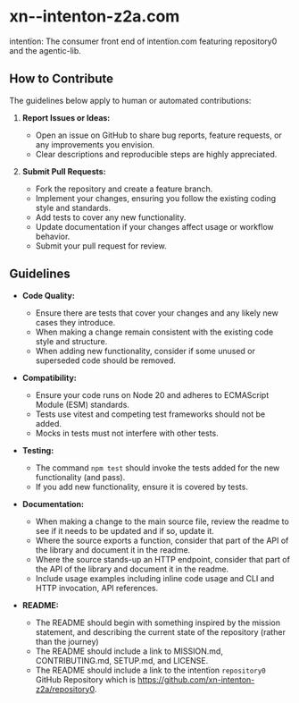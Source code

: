 # xn--intenton-z2a.com

intentïon: The consumer front end of intentïon.com featuring repository0 and the agentic-lib.

## How to Contribute

The guidelines below apply to human or automated contributions: 

1. **Report Issues or Ideas:**  
   - Open an issue on GitHub to share bug reports, feature requests, or any improvements you envision.
   - Clear descriptions and reproducible steps are highly appreciated.

2. **Submit Pull Requests:**
   - Fork the repository and create a feature branch.
   - Implement your changes, ensuring you follow the existing coding style and standards.
   - Add tests to cover any new functionality.
   - Update documentation if your changes affect usage or workflow behavior.
   - Submit your pull request for review.

## Guidelines

- **Code Quality:**  
  - Ensure there are tests that cover your changes and any likely new cases they introduce.
  - When making a change remain consistent with the existing code style and structure.
  - When adding new functionality, consider if some unused or superseded code should be removed.

- **Compatibility:**  
  - Ensure your code runs on Node 20 and adheres to ECMAScript Module (ESM) standards.
  - Tests use vitest and competing test frameworks should not be added.
  - Mocks in tests must not interfere with other tests.

- **Testing:**
  - The command `npm test` should invoke the tests added for the new functionality (and pass).
  - If you add new functionality, ensure it is covered by tests.

- **Documentation:**
  - When making a change to the main source file, review the readme to see if it needs to be updated and if so, update it.
  - Where the source exports a function, consider that part of the API of the library and document it in the readme.
  - Where the source stands-up an HTTP endpoint, consider that part of the API of the library and document it in the readme.
  - Include usage examples including inline code usage and CLI and HTTP invocation, API references.

- **README:**
  - The README should begin with something inspired by the mission statement, and describing the current state of the repository (rather than the journey)
  - The README should include a link to MISSION.md, CONTRIBUTING.md, SETUP.md, and LICENSE.
  - The README should include a link to the intentïon `repository0` GitHub Repository which is https://github.com/xn-intenton-z2a/repository0.
